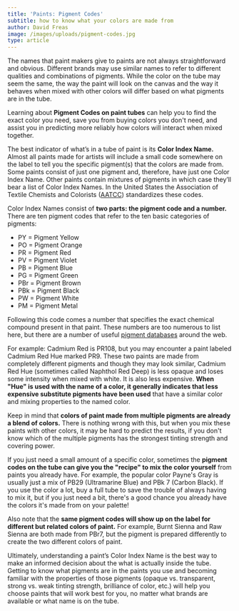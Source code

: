 ```yaml
---
title: 'Paints: Pigment Codes'
subtitle: how to know what your colors are made from
author: David Freas
image: /images/uploads/pigment-codes.jpg
type: article
---
```

The names that paint makers give to paints are not always straightforward and obvious. Different brands may use similar names to refer to different qualities and combinations of pigments. While the color on the tube may seem the same, the way the paint will look on the canvas and the way it behaves when mixed with other colors will differ based on what pigments are in the tube.

Learning about **Pigment Codes on paint tubes** can help you to find the exact color you need, save you from buying colors you don't need, and assist you in predicting more reliably how colors will interact when mixed together.

The best indicator of what’s in a tube of paint is its **Color Index Name.** Almost all paints made for artists will include a small code somewhere on the label to tell you the specific pigment(s) that the colors are made from.  Some paints consist of just one pigment and, therefore, have just one Color Index Name. Other paints contain mixtures of pigments in which case they’ll bear a list of Color Index Names. In the United States the Association of Textile Chemists and Colorists ([AATCC](https://www.aatcc.org)) standardizes these codes.

Color Index Names consist of **two parts: the pigment code and a number.** There are ten pigment codes that refer to the ten basic categories of pigments:

* PY = Pigment Yellow
* PO = Pigment Orange
* PR = Pigment Red
* PV = Pigment Violet
* PB = Pigment Blue
* PG = Pigment Green
* PBr = Pigment Brown
* PBk = Pigment Black
* PW = Pigment White
* PM = Pigment Metal

Following this code comes a number that specifies the exact chemical compound present in that paint. These numbers are too numerous to list here, but there are a number of useful [pigment databases](http://www.artiscreation.com/Color_index_names.html#.WjF-fRNzJEY) around the web.

For example: Cadmium Red is PR108, but you may encounter a paint labeled Cadmium Red Hue marked PR9. These two paints are made from completely different pigments and though they may look similar, Cadmium Red Hue (sometimes called Naphthol Red Deep) is less opaque and loses some intensity when mixed with white. It is also less expensive.  **When "Hue" is used with the name of a color, it generally indicates that less expensive substitute pigments have been used** that have a similar color and mixing properties to the named color.

Keep in mind that **colors of paint made from multiple pigments are already a blend of colors.** There is nothing wrong with this, but when you mix these paints with other colors, it may be hard to predict the results, if you don't know which of the multiple pigments has the strongest tinting strength and covering power.

If you just need a small amount of a specific color, sometimes the **pigment codes on the tube can give you the "recipe" to mix the color yourself** from paints you already have.  For example, the popular color Payne's Gray is usually just a mix of PB29 (Ultramarine Blue) and PBk 7 (Carbon Black).  If you use the color a lot, buy a full tube to save the trouble of always having to mix it, but if you just need a bit, there's a good chance you already have the colors it's made from on your palette!

Also note that the **same pigment codes will show up on the label for different but related colors of paint.**  For example, Burnt Sienna and Raw Sienna are both made from PBr7, but the pigment is prepared differently to create the two different colors of paint.

Ultimately, understanding a paint’s Color Index Name is the best way to make an informed decision about the what is actually inside the tube.  Getting to know what pigments are in the paints you use and becoming familiar with the properties of those pigments (opaque vs. transparent, strong vs. weak tinting strength, brilliance of color, etc.) will help you choose paints that will work best for you, no matter what brands are available or what name is on the tube.